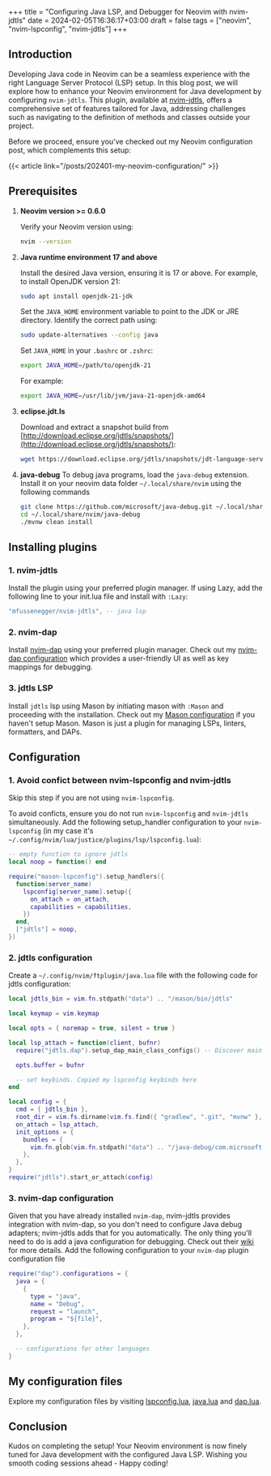 +++
title = "Configuring Java LSP, and Debugger for Neovim with nvim-jdtls"
date = 2024-02-05T16:36:17+03:00
draft = false
tags = ["neovim", "nvim-lspconfig", "nvim-jdtls"]
+++

## Introduction

Developing Java code in Neovim can be a seamless experience with the right Language Server Protocol (LSP) setup. In this blog post, we will explore how to enhance your Neovim environment for Java development by configuring `nvim-jdtls`. This plugin, available at [nvim-jdtls](https://github.com/mfussenegger/nvim-jdtls), offers a comprehensive set of features tailored for Java, addressing challenges such as navigating to the definition of methods and classes outside your project.

Before we proceed, ensure you've checked out my Neovim configuration post, which complements this setup:

{{< article link="/posts/202401-my-neovim-configuration/" >}}

## Prerequisites

1. **Neovim version >= 0.6.0**

   Verify your Neovim version using:

   ```bash
   nvim --version
   ```

2. **Java runtime environment 17 and above**

   Install the desired Java version, ensuring it is 17 or above. For example, to install OpenJDK version 21:

   ```bash
   sudo apt install openjdk-21-jdk
   ```

   Set the `JAVA_HOME` environment variable to point to the JDK or JRE directory. Identify the correct path using:

   ```bash
   sudo update-alternatives --config java
   ```

   Set `JAVA_HOME` in your `.bashrc` or `.zshrc`:

   ```bash
   export JAVA_HOME=/path/to/openjdk-21
   ```

   For example:

   ```bash
   export JAVA_HOME=/usr/lib/jvm/java-21-openjdk-amd64
   ```

3. **eclipse.jdt.ls**

   Download and extract a snapshot build from [http://download.eclipse.org/jdtls/snapshots/](http://download.eclipse.org/jdtls/snapshots/):

   ```bash
   wget https://download.eclipse.org/jdtls/snapshots/jdt-language-server-1.31.0-202312211634.tar.gz && sudo tar -C /usr/local -xzf jdt-language-server-1.31.0-202312211634.tar.gz
   ```

4. **java-debug**
   To debug java programs, load the `java-debug` extension. Install it on your neovim data folder `~/.local/share/nvim` using the following commands

   ```bash
   git clone https://github.com/microsoft/java-debug.git ~/.local/share/nvim/java-debug
   cd ~/.local/share/nvim/java-debug
   ./mvnw clean install
   ```

## Installing plugins

### 1. nvim-jdtls

Install the plugin using your preferred plugin manager. If using Lazy, add the following line to your init.lua file and install with `:Lazy`:

```lua
"mfussenegger/nvim-jdtls", -- java lsp
```

### 2. nvim-dap

Install [nvim-dap](https://github.com/mfussenegger/nvim-dap) using your preferred plugin manager. Check out my [nvim-dap configuration](https://raw.githubusercontent.com/justicenyaga/my_nvim_config/master/lua/justice/plugins/dap.lua) which provides a user-friendly UI as well as key mappings for debugging.

### 3. jdtls LSP

Install `jdtls` lsp using Mason by initiating mason with `:Mason` and proceeding with the installation. Check out my [Mason configuration](https://raw.githubusercontent.com/justicenyaga/my_nvim_config/master/lua/justice/plugins/lsp/mason.lua) if you haven't setup Mason. Mason is just a plugin for managing LSPs, linters, formatters, and DAPs.

## Configuration

### 1. Avoid confict between nvim-lspconfig and nvim-jdtls

Skip this step if you are not using `nvim-lspconfig`.

To avoid conficts, ensure you do not run `nvim-lspconfig` and `nvim-jdtls` simultaneously. Add the following setup_handler configuration to your `nvim-lspconfig` (in my case it's `~/.config/nvim/lua/justice/plugins/lsp/lspconfig.lua`):

```lua
-- empty function to ignore jdtls
local noop = function() end

require("mason-lspconfig").setup_handlers({
  function(server_name)
    lspconfig[server_name].setup({
      on_attach = on_attach,
      capabilities = capabilities,
    })
  end,
  ["jdtls"] = noop,
})
```

### 2. jdtls configuration

Create a `~/.config/nvim/ftplugin/java.lua` file with the following code for jdtls configuration:

```lua
local jdtls_bin = vim.fn.stdpath("data") .. "/mason/bin/jdtls"

local keymap = vim.keymap

local opts = { noremap = true, silent = true }

local lsp_attach = function(client, bufnr)
  require("jdtls.dap").setup_dap_main_class_configs() -- Discover main classes for debugging

  opts.buffer = bufnr

  -- set keybinds. Copied my lspconfig keybinds here
end

local config = {
  cmd = { jdtls_bin },
  root_dir = vim.fs.dirname(vim.fs.find({ "gradlew", ".git", "mvnw" }, { upward = true })[1]),
  on_attach = lsp_attach,
  init_options = {
    bundles = {
      vim.fn.glob(vim.fn.stdpath("data") .. "/java-debug/com.microsoft.java.debug.plugin/target/com.microsoft.java.debug.plugin-*.jar", 1),
    },
  },
}
require("jdtls").start_or_attach(config)
```

### 3. nvim-dap configuration

Given that you have already installed `nvim-dap`, nvim-jdtls provides integration with nvim-dap, so you don't need to configure Java debug adapters; nvim-jdtls adds that for you automatically. The only thing you'll need to do is add a java configuration for debugging. Check out their [wiki](https://github.com/mfussenegger/nvim-dap/wiki/Java) for more details. Add the following configuration to your `nvim-dap` plugin configuration file

```lua
require("dap").configurations = {
  java = {
    {
      type = "java",
      name = "Debug",
      request = "launch",
      program = "${file}",
    },
  },

  -- configurations for other languages
}
```

## My configuration files

Explore my configuration files by visiting [lspconfig.lua](https://raw.githubusercontent.com/justicenyaga/my_nvim_config/master/lua/justice/plugins/lsp/lspconfig.lua), [java.lua](https://raw.githubusercontent.com/justicenyaga/my_nvim_config/master/ftplugin/java.lua) and [dap.lua](https://raw.githubusercontent.com/justicenyaga/my_nvim_config/master/lua/justice/plugins/dap.lua).

## Conclusion

Kudos on completing the setup! Your Neovim environment is now finely tuned for Java development with the configured Java LSP. Wishing you smooth coding sessions ahead - Happy coding!
